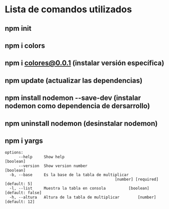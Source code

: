 # Lista de comandos utilizados

## npm init
## npm i colors
## npm i colores@0.0.1 (instalar versión específica)
## npm update (actualizar las dependencias)

## npm install nodemon --save-dev (instalar nodemon como dependencia de dersarrollo)
## npm uninstall nodemon (desinstalar nodemon)

## npm i yargs
```
options:
      --help     Show help                                             [boolean]
      --version  Show version number                                   [boolean]
  -b, --base     Es la base de la tabla de multiplicar
                                                [number] [required] [default: 5]
  -l, --list     Muestra la tabla en consola          [boolean] [default: false]
  -h, --altura   Altura de la tabla de multiplicar        [number] [default: 12]
```
